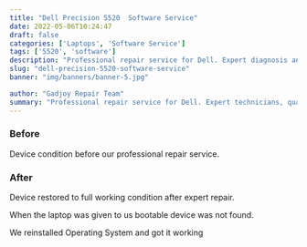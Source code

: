 ```yaml
---
title: "Dell Precision 5520  Software Service"
date: 2022-05-06T10:24:47
draft: false
categories: ['Laptops', 'Software Service']
tags: ['5520', 'software']
description: "Professional repair service for Dell. Expert diagnosis and quality repairs in Bangalore."
slug: "dell-precision-5520-software-service"
banner: "img/banners/banner-5.jpg"

author: "Gadjoy Repair Team"
summary: "Professional repair service for Dell. Expert technicians, quality parts, warranty included."
---
```


### Before

Device condition before our professional repair service.

### After

Device restored to full working condition after expert repair.

When the laptop was given to us bootable device was not found.

We reinstalled Operating System and got it working